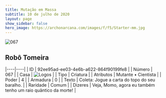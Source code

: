 ```yaml
---
title: Mutação em Massa
subtitle: 10 de julho de 2020
layout: page
show_sidebar: false
hero_image: https://archonarcana.com/images/f/f5/Starter-mm.jpg
---
```


![067](https://cdn.keyforgegame.com/media/card_front/pt/479_067_W22559M9WV46_pt.png)

## Robô Tomeira

|----|----|
| ID | 92ee95ad-ee03-4e6b-a622-864f90199fe8 |
| Número | 067 |
| Casa | ![Logos](https://archonarcana.com/images/thumb/c/ce/Logos.png/22px-Logos.png "Logos") |
| Tipo | Criatura |
| Atributos | Mutante • Cientista |
| Poder | 4 |
| Armadura | 0 |
| Texto | Coleta: Jogue a carta do topo do seu baralho. |
| Raridade | Comum |
| Dizeres | Veja, Momo, agora eu também tenho   um raio quântico da morte! |
